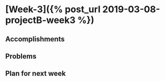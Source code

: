 # [Week-3]({% post_url 2019-03-08-projectB-week3 %})

## Accomplishments

## Problems

## Plan for next week
